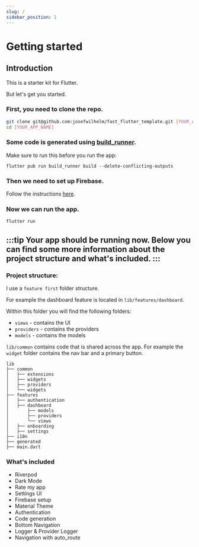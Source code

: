 ```yaml
---
slug: /
sidebar_position: 1
---
```


# Getting started

## Introduction

This is a starter kit for Flutter. 

But let's get you started. 

### First, you need to clone the repo. 

```bash
git clone git@github.com:josefwilhelm/fast_flutter_template.git [YOUR_APP_NAME]
cd [YOUR_APP_NAME]
```

### Some code is generated using [build_runner](https://pub.dev/packages/build_runner).

Make sure to run this before you run the app:

    flutter pub run build_runner build --delete-conflicting-outputs

### Then we need to set up Firebase. 

Follow the instructions [here](/firebase/firebase-setup).

### Now we can run the app. 

```bash
flutter run
```

:::tip
Your app should be running now. Below you can find some more information about the project structure and what's included.
:::
---

### Project structure:

    
I use a `feature first` folder structure. 

For example the dashboard feature is located in `lib/features/dashboard`.

Within this folder you will find the following folders:

- `views` - contains the UI
- `providers` - contains the providers
- `models` - contains the models

`lib/common` contains code that is shared across the app. For example the `widget` folder contains the nav bar and a primary button. 

```
lib
├── common
│   ├── extensions
│   ├── widgets
│   ├── providers
│   └── widgets
├── features       
│   ├── authentication
│   ├── dashboard
│       ├── models
│       ├── providers
│       └── views
│   ├── onboarding
│   ├── settings
├── i10n
├── generated
├── main.dart
```




### What's included

- Riverpod
- Dark Mode
- Rate my app
- Settings UI
- Firebase setup
- Material Theme
- Authentication
- Code generation
- Bottom Navigation
- Logger & Provider Logger
- Navigation with auto_route

